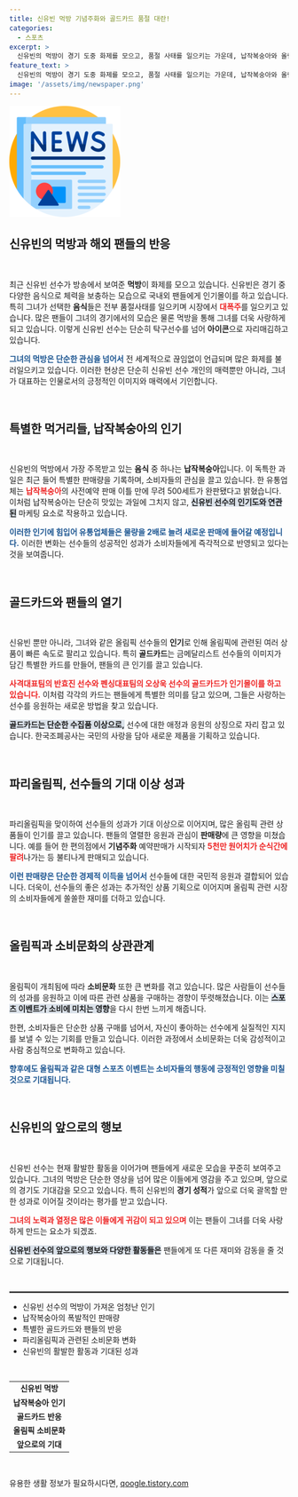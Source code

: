 ```yaml
---
title: 신유빈 먹방 기념주화와 골드카드 품절 대란!
categories:
  - 스포츠
excerpt: >
  신유빈의 먹방이 경기 도중 화제를 모으고, 품절 사태를 일으키는 가운데, 납작복숭아와 올림픽 골드카드가 폭발적 인기를 얻고 있습니다. 팬들이 뜨거운 반응을 보이며 판매량이 급증하고 있습니다!
feature_text: >
  신유빈의 먹방이 경기 도중 화제를 모으고, 품절 사태를 일으키는 가운데, 납작복숭아와 올림픽 골드카드가 폭발적 인기를 얻고 있습니다. 팬들이 뜨거운 반응을 보이며 판매량이 급증하고 있습니다!
image: '/assets/img/newspaper.png'
---
```


<p><img src="/assets/img/newspaper.png" alt="kimp 속보" /></p>

<h2 data-ke-size="size26">신유빈의 먹방과 해외 팬들의 반응</h2>

<p data-ke-size="size16">&nbsp;</p>

<p>최근 신유빈 선수가 방송에서 보여준 <b>먹방</b>이 화제를 모으고 있습니다. 신유빈은 경기 중 다양한 음식으로 체력을 보충하는 모습으로 국내외 팬들에게 인기몰이를 하고 있습니다. 특히 그녀가 선택한 <b>음식</b>들은 전부 품절사태를 일으키며 시장에서 <b><span style="color: #ee2323;">대폭주</span></b>를 일으키고 있습니다. 많은 팬들이 그녀의 경기에서의 모습은 물론 먹방을 통해 그녀를 더욱 사랑하게 되고 있습니다. 이렇게 신유빈 선수는 단순히 탁구선수를 넘어 <b>아이콘</b>으로 자리매김하고 있습니다. </p>

<p><b><span style="color: #1a5490;">그녀의 먹방은 단순한 관심을 넘어서</span></b> 전 세계적으로 끊임없이 언급되며 많은 화제를 불러일으키고 있습니다. 이러한 현상은 단순히 신유빈 선수 개인의 매력뿐만 아니라, 그녀가 대표하는 인물로서의 긍정적인 이미지와 매력에서 기인합니다.</p>

<p data-ke-size="size16">&nbsp;</p>

<h2 data-ke-size="size26">특별한 먹거리들, 납작복숭아의 인기</h2>

<p data-ke-size="size16">&nbsp;</p>

<p>신유빈의 먹방에서 가장 주목받고 있는 <b>음식</b> 중 하나는 <b>납작복숭아</b>입니다. 이 독특한 과일은 최근 들어 특별한 판매량을 기록하며, 소비자들의 관심을 끌고 있습니다. 한 유통업체는 <b><span style="color: #ee2323;">납작복숭아</span></b>의 사전예약 판매 이틀 만에 무려 500세트가 완판됐다고 밝혔습니다. 이처럼 납작복숭아는 단순히 맛있는 과일에 그치지 않고, <b><span style="background-color: #21538527;">신유빈 선수의 인기도와 연관된</span></b> 마케팅 요소로 작용하고 있습니다.</p>

<p><b><span style="color: #1a5490;">이러한 인기에 힘입어 유통업체들은 물량을 2배로 늘려 새로운 판매에 들어갈 예정입니다.</span></b> 이러한 변화는 선수들의 성공적인 성과가 소비자들에게 즉각적으로 반영되고 있다는 것을 보여줍니다.</p>

<p data-ke-size="size16">&nbsp;</p>

<h2 data-ke-size="size26">골드카드와 팬들의 열기</h2>

<p data-ke-size="size16">&nbsp;</p>

<p>신유빈 뿐만 아니라, 그녀와 같은 올림픽 선수들의 <b>인기</b>로 인해 올림픽에 관련된 여러 상품이 빠른 속도로 팔리고 있습니다. 특히 <b>골드카드</b>는 금메달리스트 선수들의 이미지가 담긴 특별한 카드를 만들어, 팬들의 큰 인기를 끌고 있습니다. </p>

<p><b><span style="color: #ee2323;">사격대표팀의 반효진 선수와 펜싱대표팀의 오상욱 선수의 골드카드가 인기몰이를 하고 있습니다.</span></b> 이처럼 각각의 카드는 팬들에게 특별한 의미를 담고 있으며, 그들은 사랑하는 선수를 응원하는 새로운 방법을 찾고 있습니다. </p>

<p><b><span style="background-color: #21538527;">골드카드는 단순한 수집품 이상으로,</span></b> 선수에 대한 애정과 응원의 상징으로 자리 잡고 있습니다. 한국조폐공사는 국민의 사랑을 담아 새로운 제품을 기획하고 있습니다.</p>

<p data-ke-size="size16">&nbsp;</p>

<h2 data-ke-size="size26">파리올림픽, 선수들의 기대 이상 성과</h2>

<p data-ke-size="size16">&nbsp;</p>

<p>파리올림픽을 맞이하여 선수들의 성과가 기대 이상으로 이어지며, 많은 올림픽 관련 상품들이 인기를 끌고 있습니다. 팬들의 열렬한 응원과 관심이 <b>판매량</b>에 큰 영향을 미쳤습니다. 예를 들어 한 편의점에서 <b>기념주화</b> 예약판매가 시작되자 <b><span style="color: #ee2323;">5천만 원어치가 순식간에 팔려</span></b>나가는 등 불티나게 판매되고 있습니다.</p>

<p><b><span style="color: #1a5490;">이런 판매량은 단순한 경제적 이득을 넘어서</span></b> 선수들에 대한 국민적 응원과 결합되어 있습니다. 더욱이, 선수들의 좋은 성과는 추가적인 상품 기획으로 이어지며 올림픽 관련 시장의 소비자들에게 쏠쏠한 재미를 더하고 있습니다. </p>

<p data-ke-size="size16">&nbsp;</p>

<h2 data-ke-size="size26">올림픽과 소비문화의 상관관계</h2>

<p data-ke-size="size16">&nbsp;</p>

<p>올림픽이 개최됨에 따라 <b>소비문화</b> 또한 큰 변화를 겪고 있습니다. 많은 사람들이 선수들의 성과를 응원하고 이에 따른 관련 상품을 구매하는 경향이 뚜렷해졌습니다. 이는 <b><span style="background-color: #21538527;">스포츠 이벤트가 소비에 미치는 영향</span></b>을 다시 한번 느끼게 해줍니다. </p>

<p>한편, 소비자들은 단순한 상품 구매를 넘어서, 자신이 좋아하는 선수에게 실질적인 지지를 보낼 수 있는 기회를 만들고 있습니다. 이러한 과정에서 소비문화는 더욱 감성적이고 사람 중심적으로 변화하고 있습니다.</p>

<p><b><span style="color: #1a5490;">향후에도 올림픽과 같은 대형 스포츠 이벤트는 소비자들의 행동에 긍정적인 영향을 미칠 것으로 기대됩니다.</span></b></p>

<p data-ke-size="size16">&nbsp;</p>

<h2 data-ke-size="size26">신유빈의 앞으로의 행보</h2>

<p data-ke-size="size16">&nbsp;</p>

<p>신유빈 선수는 현재 활발한 활동을 이어가며 팬들에게 새로운 모습을 꾸준히 보여주고 있습니다. 그녀의 먹방은 단순한 영상을 넘어 많은 이들에게 영감을 주고 있으며, 앞으로의 경기도 기대감을 모으고 있습니다. 특히 신유빈의 <b>경기 성적</b>가 앞으로 더욱 괄목할 만한 성과로 이어질 것이라는 평가를 받고 있습니다.</p>

<p><b><span style="color: #ee2323;">그녀의 노력과 열정은 많은 이들에게 귀감이 되고 있으며</span></b> 이는 팬들이 그녀를 더욱 사랑하게 만드는 요소가 되겠죠. </p>

<p><b><span style="background-color: #21538527;">신유빈 선수의 앞으로의 행보와 다양한 활동들은</span></b> 팬들에게 또 다른 재미와 감동을 줄 것으로 기대됩니다. </p>

<p data-ke-size="size16">&nbsp;</p>

<hr style="border: 1px solid #555;">

<ul>
  <li>신유빈 선수의 먹방이 가져온 엄청난 인기</li>
  <li>납작복숭아의 폭발적인 판매량</li>
  <li>특별한 골드카드와 팬들의 반응</li>
  <li>파리올림픽과 관련된 소비문화 변화</li>
  <li>신유빈의 활발한 활동과 기대된 성과</li>
</ul>

<p data-ke-size="size16">&nbsp;</p>

<table>
<tr>
  <td style="text-align: center; height: 17px;"><b>신유빈 먹방</b></td>
</tr>
<tr>
  <td style="text-align: center; height: 17px;"><b>납작복숭아 인기</b></td>
</tr>
<tr>
  <td style="text-align: center; height: 17px;"><b>골드카드 반응</b></td>
</tr>
<tr>
  <td style="text-align: center; height: 17px;"><b>올림픽 소비문화</b></td>
</tr>
<tr>
  <td style="text-align: center; height: 17px;"><b>앞으로의 기대</b></td>
</tr>
</table>

<p data-ke-size="size16">&nbsp;</p>
유용한 생활 정보가 필요하시다면, <a href="https://qoogle.tistory.com" rel="dofollow">qoogle.tistory.com</a>


